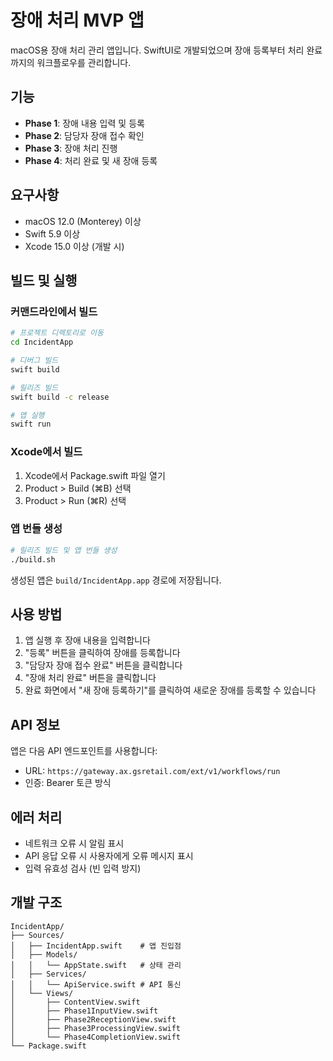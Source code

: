 # 장애 처리 MVP 앱

macOS용 장애 처리 관리 앱입니다. SwiftUI로 개발되었으며 장애 등록부터 처리 완료까지의 워크플로우를 관리합니다.

## 기능

- **Phase 1**: 장애 내용 입력 및 등록
- **Phase 2**: 담당자 장애 접수 확인
- **Phase 3**: 장애 처리 진행
- **Phase 4**: 처리 완료 및 새 장애 등록

## 요구사항

- macOS 12.0 (Monterey) 이상
- Swift 5.9 이상
- Xcode 15.0 이상 (개발 시)

## 빌드 및 실행

### 커맨드라인에서 빌드

```bash
# 프로젝트 디렉토리로 이동
cd IncidentApp

# 디버그 빌드
swift build

# 릴리즈 빌드
swift build -c release

# 앱 실행
swift run
```

### Xcode에서 빌드

1. Xcode에서 Package.swift 파일 열기
2. Product > Build (⌘B) 선택
3. Product > Run (⌘R) 선택

### 앱 번들 생성

```bash
# 릴리즈 빌드 및 앱 번들 생성
./build.sh
```

생성된 앱은 `build/IncidentApp.app` 경로에 저장됩니다.

## 사용 방법

1. 앱 실행 후 장애 내용을 입력합니다
2. "등록" 버튼을 클릭하여 장애를 등록합니다
3. "담당자 장애 접수 완료" 버튼을 클릭합니다
4. "장애 처리 완료" 버튼을 클릭합니다
5. 완료 화면에서 "새 장애 등록하기"를 클릭하여 새로운 장애를 등록할 수 있습니다

## API 정보

앱은 다음 API 엔드포인트를 사용합니다:
- URL: `https://gateway.ax.gsretail.com/ext/v1/workflows/run`
- 인증: Bearer 토큰 방식

## 에러 처리

- 네트워크 오류 시 알림 표시
- API 응답 오류 시 사용자에게 오류 메시지 표시
- 입력 유효성 검사 (빈 입력 방지)

## 개발 구조

```
IncidentApp/
├── Sources/
│   ├── IncidentApp.swift    # 앱 진입점
│   ├── Models/
│   │   └── AppState.swift   # 상태 관리
│   ├── Services/
│   │   └── ApiService.swift # API 통신
│   └── Views/
│       ├── ContentView.swift
│       ├── Phase1InputView.swift
│       ├── Phase2ReceptionView.swift
│       ├── Phase3ProcessingView.swift
│       └── Phase4CompletionView.swift
└── Package.swift
```